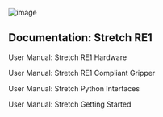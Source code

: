 ![image](images/HelloRobotLogoBar.png)

## Documentation: Stretch RE1

User Manual: Stretch RE1 Hardware

User Manual: Stretch RE1 Compliant Gripper

User Manual: Stretch Python Interfaces

User Manual: Stretch Getting Started




